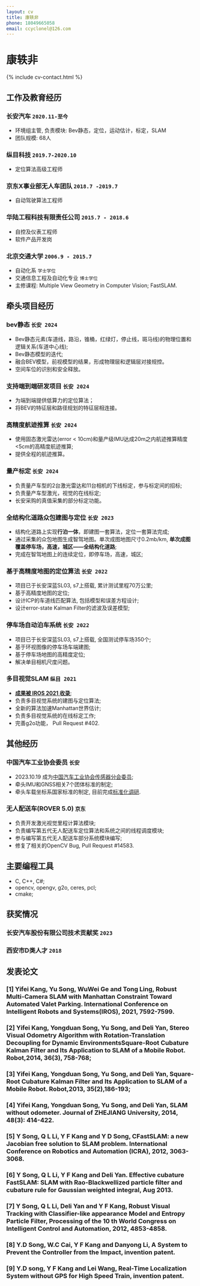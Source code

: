 ```yaml
---
layout: cv
title: 康轶非 
phone: 18049665058
email: ccyclonel@126.com
---
```

# 康轶非

<!--
include contact information from the front matter
Supported arguments:
    - homepage: url, text
    - phone
    - email
-->
{% include cv-contact.html %}

## 工作及教育经历
### __长安汽车__ `2020.11-至今`
- 环境组主管, 负责模块: Bev静态，定位，运动估计，标定，SLAM
- 团队规模: 68人

### __纵目科技__ `2019.7-2020.10`
- 定位算法高级工程师   

### __京东X事业部无人车团队__ `2018.7 -2019.7`
- 自动驾驶算法工程师

### __华陆工程科技有限责任公司__ `2015.7 - 2018.6`
- 自控及仪表工程师
- 软件产品开发岗

### __北京交通大学__ `2006.9 - 2015.7`
- 自动化系 `学士学位`
- 交通信息工程及自动化专业 `博士学位`
- 主修课程: Multiple View Geometry in Computer Vision; FastSLAM.

## 牵头项目经历
### __bev静态__ `长安 2024`
- Bev静态元素(车道线，路沿，锥桶，红绿灯，停止线，斑马线)的物理位置和逻辑关系(车道中心线);
- Bev静态模型的迭代;
- 融合BEV模型，前视模型的结果，形成物理层和逻辑层对接规控。
- 空间车位的识别和安全释放。

### __支持端到端研发项目__ `长安 2024`
- 为端到端提供低算力的定位算法；
- 将BEV的特征层和路径规划的特征层相连接。

### __高精度航迹推算__ `长安 2024`
- 使用固态激光雷达(error < 10cm)和量产级IMU达成20m之内航迹推算精度<5cm的高精度航迹推算;
- 提供全程的航迹推算。

### __量产标定__ `长安 2024`
- 负责量产车型的2台激光雷达和11台相机的下线标定，参与标定间的招标;
- 负责量产车型激光，视觉的在线标定;
- 长安采购的真值采集的部分标定功能。

### __全结构化道路众包建图与定位__ `长安 2023`
- 结构化道路上实现**行泊一体**，即建图一套算法，定位一套算法完成;
- 通过采集的众包地图生成智驾地图。单次成图地图尺寸0.2mb/km, **单次成图覆盖停车场，高速，城区——全结构化道路**;
- 完成在智驾地图上的连续定位，即停车场，高速，城区;

### __基于高精度地图的定位算法__ `长安 2022`
- 项目已于长安深蓝SL03, s7上搭载, 累计测试里程70万公里;
- 基于高精度地图的定位;
- 设计ICP的车道线匹配算法, 包括模型和误差方程设计;
- 设计error-state Kalman Filter的滤波及误差模型;

### __停车场自动泊车系统__ `长安 2022`
- 项目已于长安深蓝SL03, s7上搭载, 全国测试停车场350个;
- 基于环视图像的停车场车端建图;
- 基于停车场地图的高精度定位;
- 解决单目相机尺度问题。

### __多目视觉SLAM__ `纵目 2021`
- [**成果被 IROS 2021 收录**](https://ieeexplore.ieee.org/abstract/document/9636304/);
- 负责多目视觉系统的建图与定位算法;
- 全新的算法加速Manhattan世界估计;
- 负责多目视觉系统的在线标定工作;
- 完善g2o功能， Pull Request #402.

## 其他经历

### __中国汽车工业协会委员__ `长安`
- 2023.10.19 成为[中国汽车工业协会传感器分会委员](https://www.sae-china.org/branch/366);
- 牵头IMU和GNSS相关7个团体标准的制定;
- 牵头车载坐标系国家标准的制定, 目前完成[标准化调研](http://www.catarc.org.cn/upload/202312/25/202312251456042419.pdf).

### __无人配送车(ROVER 5.0)__ `京东`
- 负责开发激光视觉里程计算法模块;
- 负责编写第五代无人配送车定位算法和系统之间的线程调度模块;
- 参与编写第五代无人配送车部分系统模块编写;
- 修复了相关的OpenCV Bug, Pull Request #14583.

## 主要编程工具
- C, C++, C#;
- opencv, opengv, g2o, ceres, pcl;
- cmake;

## 获奖情况

### 长安汽车股份有限公司技术贡献奖 `2023`
### 西安市D类人才 `2018`

## 发表论文

### [1] __Yifei Kang__, Yu Song, WuWei Ge and Tong Ling, Robust Multi-Camera SLAM with Manhattan Constraint Toward Automated Valet Parking. International Conference on Intelligent Robots and Systems(__IROS__), 2021, 7592-7599.
### [2] __Yifei Kang__, Yongduan Song, Yu Song, and Deli Yan, Stereo Visual Odometry Algorithm with Rotation-Translation Decoupling for Dynamic EnvironmentsSquare-Root Cubature Kalman Filter and Its Application to SLAM of a Mobile Robot. Robot,2014, 36(3), 758-768;
### [3] __Yifei Kang__, Yongduan Song, Yu Song, and Deli Yan, Square-Root Cubature Kalman Filter and Its Application to SLAM of a Mobile Robot. Robot,2013, 35(2),186-193;
### [4] __Yifei Kang__, Yongduan Song, Yu Song, and Deli Yan, SLAM without odometer. Journal of ZHEJIANG University, 2014, 48(3): 414-422.
### [5] Y Song, Q L Li, __Y F Kang__ and Y D Song, CFastSLAM: a new Jacobian free solution to SLAM problem. International Conference on Robotics and Automation (__ICRA__), 2012, 3063-3068.
### [6] Y Song, Q L Li, __Y F Kang__ and Deli Yan. Effective cubature FastSLAM: SLAM with Rao-Blackwellized particle filter and cubature rule for Gaussian weighted integral, Aug 2013.
### [7] Y Song, Q L Li, Deli Yan and __Y F Kang__, Robust Visual Tracking with Classifier-like appearance Model and Entropy Particle Filter, Processing of the 10 th World Congress on Intelligent Control and Automation, 2012, 4853-4858.
### [8] Y.D Song, W.C Cai, __Y F Kang__ and Danyong Li, A System to Prevent the Controller from the Impact, invention patent.
### [9] Y.D song, __Y F Kang__ and Lei Wang, Real-Time Localization System without GPS for High Speed Train, invention patent.


<!-- ### Footer

Last updated: May 2013 -->
